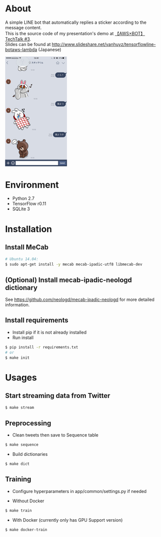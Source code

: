 # About
A simple LINE bot that automatically replies a sticker according to the message content. <br />
This is the source code of my presentation's demo at [【AWS×BOT】TechTalk #3](http://lig.connpass.com/event/41826/). <br />
Slides can be found at http://www.slideshare.net/vanhuyz/tensorflowline-botaws-lambda (Japanese)

<img src="linebot-demo.png" alt="Demo" width="200"/>

# Environment
* Python 2.7
* TensorFlow r0.11
* SQLite 3

# Installation

## Install MeCab

```bash
# Ubuntu 14.04:
$ sudo apt-get install -y mecab mecab-ipadic-utf8 libmecab-dev
```

## (Optional) Install mecab-ipadic-neologd dictionary
See https://github.com/neologd/mecab-ipadic-neologd for more detailed information.

## Install requirements

* Install pip if it is not already installed
* Run install

```bash
$ pip install -r requirements.txt
# or
$ make init
```

# Usages
## Start streaming data from Twitter

```bash
$ make stream
```

## Preprocessing
* Clean tweets then save to Sequence table

```bash
$ make sequence
```

* Build dictionaries

```bash
$ make dict
```

## Training

* Configure hyperparameters in app/common/settings.py if needed

* Without Docker

```bash
$ make train
```

* With Docker (currently only has GPU Support version)
```bash
$ make docker-train
```
